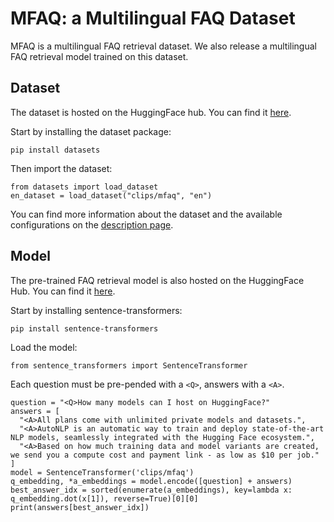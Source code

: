 # MFAQ: a Multilingual FAQ Dataset

MFAQ is a multilingual FAQ retrieval dataset. We also release a multilingual FAQ retrieval model trained on this dataset.

## Dataset
The dataset is hosted on the HuggingFace hub. You can find it [here](https://huggingface.co/datasets/clips/mfaq).

Start by installing the dataset package:
```
pip install datasets
```

Then import the dataset:
```
from datasets import load_dataset
en_dataset = load_dataset("clips/mfaq", "en")
```
You can find more information about the dataset and the available configurations on the [description page](https://huggingface.co/datasets/clips/mfaq).

## Model
The pre-trained FAQ retrieval model is also hosted on the HuggingFace Hub. You can find it [here](https://huggingface.co/clips/mfaq).

Start by installing sentence-transformers:
```
pip install sentence-transformers
```

Load the model:
```
from sentence_transformers import SentenceTransformer
```

Each question must be pre-pended with a `<Q>`, answers with a `<A>`.
```
question = "<Q>How many models can I host on HuggingFace?"
answers = [
  "<A>All plans come with unlimited private models and datasets.",
  "<A>AutoNLP is an automatic way to train and deploy state-of-the-art NLP models, seamlessly integrated with the Hugging Face ecosystem.",
  "<A>Based on how much training data and model variants are created, we send you a compute cost and payment link - as low as $10 per job."
]
model = SentenceTransformer('clips/mfaq')
q_embedding, *a_embeddings = model.encode([question] + answers)
best_answer_idx = sorted(enumerate(a_embeddings), key=lambda x: q_embedding.dot(x[1]), reverse=True)[0][0]
print(answers[best_answer_idx])
```
